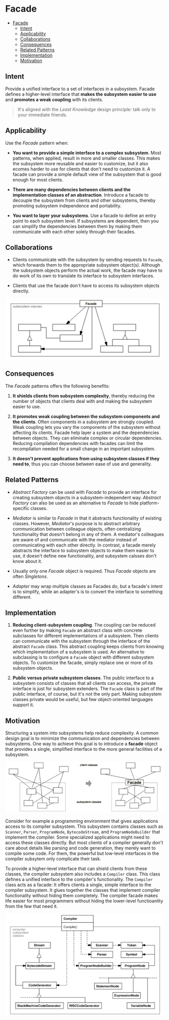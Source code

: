 # Facade

- [Facade](#facade)
  - [Intent](#intent)
  - [Applicability](#applicability)
  - [Collaborations](#collaborations)
  - [Consequences](#consequences)
  - [Related Patterns](#related-patterns)
  - [Implementation](#implementation)
  - [Motivation](#motivation)

## Intent

Provide a unified interface to a set of interfaces in a subsystem. Facade defines a higher-level interface that **makes the subsystem easier to use** and **promotes a weak coupling** with its clients.

> It's aligned with the *Least Knowledge* design principle: talk only to your immediate friends. 

## Applicability

Use the _Facade_ pattern when:

* __You want to provide a simple interface to a complex subsystem__. Most patterns, when applied, result in more and smaller classes. This makes the subsystem more reusable and easier to customize, but it also ecomes harder to use for clients that don't need to customize it. A facade can provide a simple default view of the subsystem that is good enough for most clients.

* __There are many dependencies between clients and the implementation classes of an abstraction__. Introduce a facade to decouple the subsystem from clients and other subsystems, thereby promoting subsystem independence and portability.

* __You want to layer your subsystems__. Use a facade to define an entry point to each subsystem level. If subsystems are dependent, then you can simplify the dependencies between them by making them communicate with each other solely through their facades.

## Collaborations

* Clients communicate with the subsystem by sending requests to `Facade`, which forwards them to the appropriate subsystem object(s). Although the subsystem objects perform the actual work, the facade may have to do work of its own to translate its interface to subsystem interfaces.

* Clients that use the facade don't have to access its subsystem objects directly.

![facade structure](./facade-structure.png)

## Consequences

The _Facade_ patterns offers the following benefits:

1. __It shields clients from subsystem complexity__, thereby reducing the number of objects that clients deal with and making the subsystem easier to use.

2. __It promotes weak coupling between the subsystem components and the clients__. Often components in a subsystem are strongly coupled. Weak coupling lets you vary the components of the subsystem without affecting its clients. Facade help layer a system and the dependencies between objects. They can eliminate complex or circular dependencies. Reducing compilation dependencies with facades can limit the recompilation needed for a small change in an important subsystem.

3. __It doesn't prevent applications from using subsystem classes if they need to__, thus you can choose between ease of use and generality.

## Related Patterns

* _Abstract Factory_ can be used with _Facade_ to provide an interface for creating subsystem objects in a subsystem-independent way. _Abstract Factory_ can also be used as an alternative to _Facade_ to hide platform-specific classes.

* _Mediator_ is similar to _Facade_ in that it abstracts functionality of existing classes. However, _Mediator_'s purpose is to abstract arbitrary communication between colleague objects, often centralizing functionality that doesn't belong in any of them. A mediator's colleagues are aware of and communicate with the mediator instead of communicating with each other directly. In contrast, a facade merely abstracts the interface to subsystem objects to make them easier to use, it doesn't define new functionality, and subsystem calsses don't know about it.

* Usually only one _Facade_ object is required. Thus _Facade_ objects are often _Singletons_.

* *Adapter* may wrap multiple classes as Facades do, but a facade's intent is to simplify, while an adapter's is to convert the interface to something different.

## Implementation

1. __Reducing client-subsystem coupling__. The coupling can be reduced even further by making `Facade` an abstract class with concrete subclasses for different implementations of a subsystem. Then clients can communicate with the subsystem through the interface of the abstract `Facade` class. This abstract coupling keeps clients from knowing which implementation of a subsystem is used. An alternative to subclassing is to configure a `Facade` object with different subsystem objects. To customize the facade, simply replace one or more of its subsystem objects.

2. __Public versus private subsystem classes__. The public interface to a subsystem consists of classes that all clients can access, the private interface is just for subsystem extenders. The `Facade` class is part of the public interface, of course, but it's not the only part. Making subsystem classes private would be useful, but few object-oriented languages support it.

## Motivation

Structuring a system into subsystems help reduce complexity. A common design goal is to minimize the communication and dependencies between subsystems. One way to achieve this goal is to introduce a __facade__ object that provides a single, simplified interface to the more general facilities of a subsystem.

![facade motivation](./facade-motivation.png)

Consider for example a programming environment that gives applications access to its compiler subsystem. This subsystem contains classes such as `Scanner`, `Parser`, `ProgramNode`, `BytecodeStream`, and `ProgramNodeBuilder` that implement the compiler. Some specialized applications might need to access these classes directly. But most clients of a compiler generally don't care about details like parsing and code generation, they merely want to compile some code. For them, the powerful but low-level interfaces in the compiler subsytem only complicate their task.

To provide a higher-level interface that can shield clients from these classes, the compiler subsystem also includes a `Compiler` class. This class defines a unified interface to the compiler's functionality. The `Compiler` class acts as a facade: It offers clients a single, simple interface to the compiler subsystem. It glues together the classes that implement compiler functionality without hiding them completely. The compiler facade makes life easier for most programmers without hiding the lower-level functioanlity from the few that need it.

![facade example](./facade-example.png)
